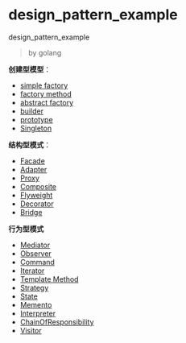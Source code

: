 # design_pattern_example

design_pattern_example

> by golang

**创建型模型**：

- [simple factory](./01_simple_factory)
- [factory method](./02_factory_method)
- [abstract factory](./03_abstract_factory)
- [builder](./04_builder)
- [prototype](./05_prototype)
- [Singleton](./06_singleton)

**结构型模式**：

- [Facade](./07_facade)
- [Adapter](./08_adapter)
- [Proxy](./09_proxy)
- [Composite](./10_composite)
- [Flyweight](./11_flyweight)
- [Decorator](./12_decorator)
- [Bridge](./13_bridge)

**行为型模式**

- [Mediator](./14_mediator)
- [Observer](./15_Observer)
- [Command](./16_command)
- [Iterator](./17_iterator)
- [Template Method](./18_template_method)
- [Strategy](./19_strategy)
- [State](./20_state)
- [Memento](./21_memento)
- [Interpreter](./22_Interpreter)
- [ChainOfResponsibility](./23_chain_of_responsibility)
- [Visitor](./24_visitor)
